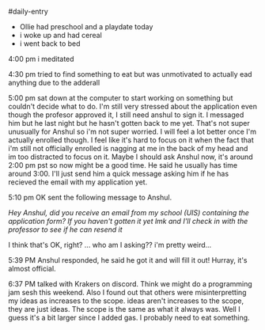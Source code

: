 #daily-entry 

- Ollie had preschool and a playdate today
- i woke up and had cereal 
- i went back to bed

4:00 pm
i meditated

4:30 pm
tried to find something to eat but was unmotivated to actually ead anything due to the adderall

5:00 pm
sat down at the computer to start working on something but couldn't decide what to do.  I'm still very stressed about the application even though the profesor approved it, I still need anshul to sign it.  I messaged him but he last night but he hasn't gotten back to me yet. That's not super unusually for Anshul so i'm not super worried. I will feel a lot better once I'm actually enrolled though.  I feel like it's hard to focus on it when the fact that i'm still not officially enrolled is nagging at me in the back of my head and im too distracted to focus on it.  Maybe I should ask Anshul now, it's around 2:00 pm pst so now might be a good time.  He said he usually has time around 3:00.  I'll just send him a quick message asking him if he has recieved the email with my application yet.

5:10  pm
OK sent the following message to Anshul.  

*Hey Anshul, did you receive an email from my school (UIS) containing the application form? 
If you haven't gotten it yet lmk and I'll check in with the professor to see if he can resend it*

I think that's OK, right?  ... who am I asking??  i'm pretty weird...


5:39 PM
Anshul responded, he said he got it and will fill it out! Hurray, it's almost official.

6:37 PM
talked with Krakers on discord.  Think we might do a programming jam sesh this weekend.  Also I found out that others were misinterpretting my ideas as increases to the scope.  ideas aren't increases to the scope, they are just ideas.  The scope is the same as what it always was.  Well I guess it's a bit larger since I added gas.  I probably need to eat something.  